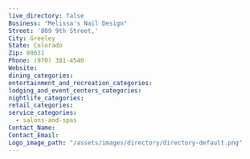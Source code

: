 ```yaml
---
live_directory: false
Business: "Melissa's Nail Design"
Street: '809 9th Street,'
City: Greeley
State: Colorado
Zip: 80631
Phone: (970) 381-4540
Website:
dining_categories:
entertainment_and_recreation_categories:
lodging_and_event_centers_categories:
nightlife_categories:
retail_categories:
service_categories:
  - salons-and-spas
Contact_Name:
Contact_Email:
Logo_image_path: "/assets/images/directory/directory-default.png"
---
```



